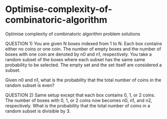 # Optimise-complexity-of-combinatoric-algorithm
Optimise complexity of combinatoric algorithm problem solutions

QUESTION 1) 
You are given N boxes indexed from 1 to N. 
Each box contains either no coins or one coin. 
The number of empty boxes and the number of boxes with one coin are denoted by n0 and n1, respectively. 
You take a random subset of the boxes where each subset has the same same probability to be selected. 
The empty set and the set itself are considered a subset. 

Given n0 and n1, what is the probability that the total number of coins in the random subset is even?

QUESTION 2) 
Same setup except that each box contains 0, 1, or 2 coins. 
The number of boxes with 0, 1, or 2 coins now becomes n0, n1, and n2, respectively. 
What is the probability that the total number of coins in a random subset is divisible by 3.
